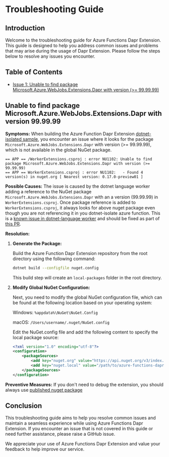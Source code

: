 # Troubleshooting Guide

## Introduction

Welcome to the troubleshooting guide for Azure Functions Dapr Extension. This guide is designed to help you address common issues and problems that may arise during the usage of Dapr Extension. Please follow the steps below to resolve any issues you encounter.

## Table of Contents

- [Issue 1: Unable to find package Microsoft.Azure.WebJobs.Extensions.Dapr with version (>= 99.99.99)](#unable-to-find-package-microsoftazurewebjobsextensionsdapr-with-version-999999)


## Unable to find package Microsoft.Azure.WebJobs.Extensions.Dapr with version 99.99.99

**Symptoms:** When building the Azure Function Dapr Extension [dotnet-isolated sample](https://github.com/Azure/azure-functions-dapr-extension/tree/master/samples/dotnet-isolated-azurefunction), you encounter an issue where it looks for the package `Microsoft.Azure.WebJobs.Extensions.Dapr` with version (>= 99.99.99), which is not available in the global NuGet package.

```
== APP == /WorkerExtensions.csproj : error NU1102: Unable to find package Microsoft.Azure.WebJobs.Extensions.Dapr with version (>= 99.99.99)
== APP == WorkerExtensions.csproj : error NU1102:   - Found 4 version(s) in nuget.org [ Nearest version: 0.17.0-preview01 ]
```

**Possible Causes:** The issue is caused by the dotnet language worker adding a reference to the NuGet package `Microsoft.Azure.WebJobs.Extensions.Dapr` with an a version (99.99.99) in `WorkerExtensions.csproj`. Once package reference is added to `WorkerExtensions.csproj`, it always looks for above nuget package even though you are not referencing it in you dotnet-isolate azure function. This is a [known issue in dotnet-language worker](https://github.com/Azure/azure-functions-dotnet-worker/issues/550) and should be fixed as part of [this PR](https://github.com/Azure/azure-functions-dotnet-worker/pull/1749).

**Resolution:**

1. **Generate the Package:**

   Build the Azure Function Dapr Extension repository from the root directory using the following command:

   ```bash
   dotnet build --configfile nuget.config
   ```
   This build step will create an `local-packages` folder in the root directory.
2. **Modify Global NuGet Configuration:**

    Next, you need to modify the global NuGet configuration file, which can be found at the following location based on your operating system:

    Windows: ```%appdata%\NuGet\NuGet.Config```

    macOS: ```/Users/username/.nuget/NuGet.config```

    Edit the NuGet.config file and add the following content to specify the local package source:

    ```xml
    <?xml version="1.0" encoding="utf-8"?>
    <configuration>
        <packageSources>
            <add key="nuget.org" value="https://api.nuget.org/v3/index.json" protocolVersion="3" />
            <add key="nuget.local" value="/path/to/azure-functions-dapr-extension/local-packages" />
        </packageSources>
    </configuration>
    ```

**Preventive Measures:** If you don't need to debug the extension, you should always use [published nuget package](https://www.nuget.org/packages/Microsoft.Azure.Functions.Worker.Extensions.Dapr)

## Conclusion

This troubleshooting guide aims to help you resolve common issues and maintain a seamless experience while using Azure Functions Dapr Extension. If you encounter an issue that is not covered in this guide or need further assistance, please raise a GitHub issue.

We appreciate your use of Azure Functions Dapr Extension and value your feedback to help improve our service.
